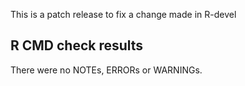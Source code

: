 This is a patch release to fix a change made in R-devel

## R CMD check results
There were no NOTEs, ERRORs or WARNINGs.
